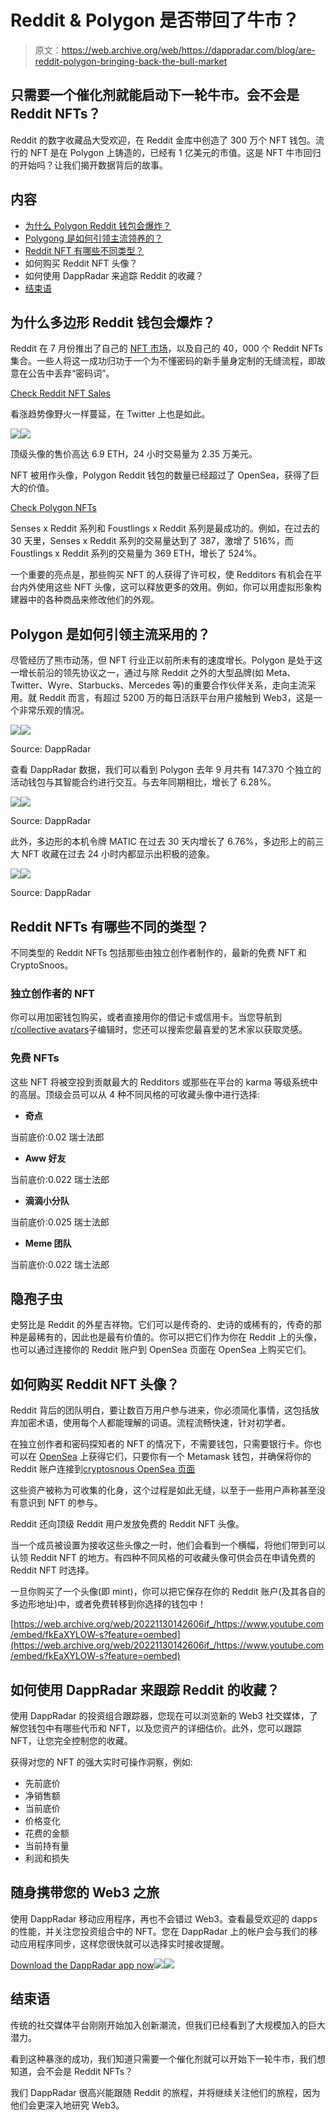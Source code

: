 # Reddit & Polygon 是否带回了牛市？

> 原文：<https://web.archive.org/web/https://dappradar.com/blog/are-reddit-polygon-bringing-back-the-bull-market>

## 只需要一个催化剂就能启动下一轮牛市。会不会是 Reddit NFTs？

Reddit 的数字收藏品大受欢迎，在 Reddit 金库中创造了 300 万个 NFT 钱包。流行的 NFT 是在 Polygon 上铸造的，已经有 1 亿美元的市值。这是 NFT 牛市回归的开始吗？让我们揭开数据背后的故事。

## 内容

*   [为什么 Polygon Reddit 钱包会爆炸？](https://web.archive.org/web/20221130142606/https://dappradar.com/blog/are-reddit-polygon-bringing-back-the-bull-market/#Why-are-Polygon-Reddit-wallets-exploding?)
*   [Polygong 是如何引领主流领养的？](https://web.archive.org/web/20221130142606/https://dappradar.com/blog/are-reddit-polygon-bringing-back-the-bull-market/#How-is-Polygon-leading-the-way-to-mainstream-adoption?)
*   [Reddit NFT 有哪些不同类型？](https://web.archive.org/web/20221130142606/https://dappradar.com/blog/are-reddit-polygon-bringing-back-the-bull-market/#What-are-the-different-types-of-Reddit-NFTs?)
*   如何购买 Reddit NFT 头像？
*   如何使用 DappRadar 来追踪 Reddit 的收藏？
*   [结束语](https://web.archive.org/web/20221130142606/https://dappradar.com/blog/are-reddit-polygon-bringing-back-the-bull-market/#Closing-thoughts-)

## 为什么多边形 Reddit 钱包会爆炸？

Reddit 在 7 月份推出了自己的 [NFT 市场](https://web.archive.org/web/20221130142606/https://beincrypto.com/learn/where-to-buy-nft/)，以及自己的 40，000 个 Reddit NFTs 集合。一些人将这一成功归功于一个为不懂密码的新手量身定制的无缝流程，即故意在公告中丢弃“密码词”。

[Check Reddit NFT Sales](https://web.archive.org/web/20221130142606/https://dappradar.com/nft/sales/protocol/polygon)

看涨趋势像野火一样蔓延，在 Twitter 上也是如此。

![](img/ad5caa2a2b38fbe32723b86bb7e174ae.png)![](img/8d2ef1bd9dcd16a7eea3757b134c02d5.png)

顶级头像的售价高达 6.9 ETH，24 小时交易量为 2.35 万美元。

NFT 被用作头像，Polygon Reddit 钱包的数量已经超过了 OpenSea，获得了巨大的价值。

[Check Polygon NFTs](https://web.archive.org/web/20221130142606/https://dappradar.com/nft/sales/protocol/polygon)

Senses x Reddit 系列和 Foustlings x Reddit 系列是最成功的。例如，在过去的 30 天里，Senses x Reddit 系列的交易量达到了 387，激增了 516%，而 Foustlings x Reddit 系列的交易量为 369 ETH，增长了 524%。

一个重要的亮点是，那些购买 NFT 的人获得了许可权，使 Redditors 有机会在平台内外使用这些 NFT 头像，这可以释放更多的效用。例如，你可以用虚拟形象构建器中的各种商品来修改他们的外观。

## Polygon 是如何引领主流采用的？

尽管经历了熊市动荡，但 NFT 行业正以前所未有的速度增长。Polygon 是处于这一增长前沿的领先协议之一，通过与除 Reddit 之外的大型品牌(如 Meta、Twitter、Wyre、Starbucks、Mercedes 等)的重要合作伙伴关系，走向主流采用。就 Reddit 而言，有超过 5200 万的每日活跃平台用户接触到 Web3，这是一个非常乐观的情况。

![](img/3c30538ed9cfa51f7d9c25914b01c865.png)![](img/dba76f043a1e73ad5ee9be6554f22c22.png)

Source: DappRadar

查看 DappRadar 数据，我们可以看到 Polygon 去年 9 月共有 147.370 个独立的活动钱包与其智能合约进行交互。与去年同期相比，增长了 6.28%。

![](img/7daa2f2592afac0f27f306ba4bd8e9a8.png)![](img/051a35e4d19a86303ba7d50b8df53eb8.png)

Source: DappRadar

此外，多边形的本机令牌 MATIC 在过去 30 天内增长了 6.76%，多边形上的前三大 NFT 收藏在过去 24 小时内都显示出积极的迹象。

![](img/fe4692ecfc3bb6ea8111c23b90790782.png)![](img/e55acd70457d12c4df5f4c3ecbbeed6c.png)

Source: DappRadar

## Reddit NFTs 有哪些不同的类型？

不同类型的 Reddit NFTs 包括那些由独立创作者制作的，最新的免费 NFT 和 CryptoSnoos。

### 独立创作者的 NFT

你可以用加密钱包购买，或者直接用你的借记卡或信用卡。当您导航到[r/collective avatars](https://web.archive.org/web/20221130142606/https://www.reddit.com/r/CollectibleAvatars/)子编辑时，您还可以搜索您最喜爱的艺术家以获取灵感。

### 免费 NFTs

这些 NFT 将被空投到贡献最大的 Redditors 或那些在平台的 karma 等级系统中的高层。顶级会员可以从 4 种不同风格的可收藏头像中进行选择:

*   **奇点**

当前底价:0.02 瑞士法郎

*   **Aww 好友**

当前底价:0.022 瑞士法郎

*   **滴滴小分队**

当前底价:0.025 瑞士法郎

*   **Meme 团队**

当前底价:0.022 瑞士法郎

## 隐孢子虫

史努比是 Reddit 的外星吉祥物。它们可以是传奇的、史诗的或稀有的，传奇的那种是最稀有的，因此也是最有价值的。你可以把它们作为你在 Reddit 上的头像，也可以通过连接你的 Reddit 账户到 OpenSea 页面在 OpenSea 上购买它们。

## 如何购买 Reddit NFT 头像？

Reddit 背后的团队明白，要让数百万用户参与进来，你必须简化事情，这包括放弃加密术语，使用每个人都能理解的词语。流程流畅快速，针对初学者。

在独立创作者和密码探知者的 NFT 的情况下，不需要钱包，只需要银行卡。你也可以在 [OpenSea](https://web.archive.org/web/20221130142606/https://dappradar.com/multichain/marketplaces/opensea) 上获得它们，只要你有一个 Metamask 钱包，并确保将你的 Reddit 账户连接到[cryptosnous OpenSea 页面](https://web.archive.org/web/20221130142606/https://opensea.io/collection/reddit-cryptosnoos)

这些资产被称为可收集的化身，这个过程是如此无缝，以至于一些用户声称甚至没有意识到 NFT 的参与。

Reddit 还向顶级 Reddit 用户发放免费的 Reddit NFT 头像。

当一个成员被设置为接收这些头像之一时，他们会看到一个横幅，将他们带到可以认领 Reddit NFT 的地方。有四种不同风格的可收藏头像可供会员在申请免费的 Reddit NFT 时选择。

一旦你购买了一个头像(即 mint)，你可以把它保存在你的 Reddit 账户(及其各自的多边形地址)中，或者免费转移到你选择的钱包中！

[https://web.archive.org/web/20221130142606if_/https://www.youtube.com/embed/fkEaXYLOW-s?feature=oembed](https://web.archive.org/web/20221130142606if_/https://www.youtube.com/embed/fkEaXYLOW-s?feature=oembed)

## 如何使用 DappRadar 来跟踪 Reddit 的收藏？

使用 DappRadar 的投资组合跟踪器，您现在可以浏览新的 Web3 社交媒体，了解您钱包中有哪些代币和 NFT，以及您资产的详细估价。此外，您可以跟踪 NFT，让您完全控制您的收藏。

获得对您的 NFT 的强大实时可操作洞察，例如:

*   先前底价
*   净销售额
*   当前底价
*   价格变化
*   花费的金额
*   当前持有量
*   利润和损失

## 随身携带您的 Web3 之旅

使用 DappRadar 移动应用程序，再也不会错过 Web3。查看最受欢迎的 dapps 的性能，并关注您投资组合中的 NFT。您在 DappRadar 上的帐户会与我们的移动应用程序同步，这样您很快就可以选择实时接收提醒。

[Download the DappRadar app now](https://web.archive.org/web/20221130142606/https://dappradar.app.link/blog)[](https://web.archive.org/web/20221130142606/https://play.google.com/store/apps/details?id=com.portfolio.dappradar)[![](img/a3634373d68930c5d4e8a7fce618f91f.png)<picture>![](img/25f482274b78b3d69da38e7354ac04e3.png)</picture>](https://web.archive.org/web/20221130142606/https://play.google.com/store/apps/details?id=com.portfolio.dappradar)

## 结束语

传统的社交媒体平台刚刚开始加入创新潮流，但我们已经看到了大规模加入的巨大潜力。

看到这种暴涨的成功，我们知道只需要一个催化剂就可以开始下一轮牛市，我们想知道，会不会是 Reddit NFTs？

我们 DappRadar 很高兴能跟随 Reddit 的旅程，并将继续关注他们的旅程，因为他们会更深入地研究 Web3。